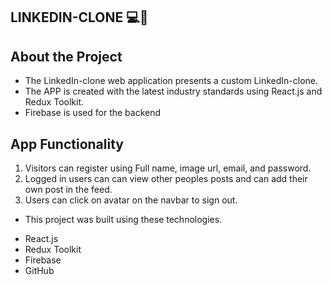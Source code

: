 ## LINKEDIN-CLONE 💻🤵

## About the Project

* The LinkedIn-clone web application presents a custom LinkedIn-clone.
* The APP is created with the latest industry standards using React.js and Redux Toolkit.
* Firebase is used for the backend

## App Functionality

1. Visitors can register using Full name, image url, email, and password.
2. Logged in users can can view other peoples posts and can add their own post in the feed.
3. Users can click on avatar on the navbar to sign out.

* This project was built using these technologies.

- React.js
- Redux Toolkit
- Firebase
- GitHub